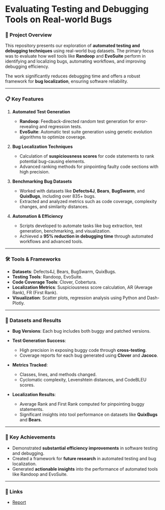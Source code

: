 # Evaluating Testing and Debugging Tools on Real-world Bugs

### 🚀 Project Overview

This repository presents our exploration of **automated testing and debugging techniques** using real-world bug datasets. The primary focus was to evaluate how well tools like **Randoop** and **EvoSuite** perform in identifying and localizing bugs, automating workflows, and improving debugging efficiency.  

The work significantly reduces debugging time and offers a robust framework for **bug localization**, ensuring software reliability. 

---

### 📋 Key Features

1. **Automated Test Generation**  
   - **Randoop**: Feedback-directed random test generation for error-revealing and regression tests.  
   - **EvoSuite**: Automatic test suite generation using genetic evolution algorithms to optimize coverage.

2. **Bug Localization Techniques**  
   - Calculation of **suspiciousness scores** for code statements to rank potential bug-causing elements.  
   - Advanced ranking methods for pinpointing faulty code sections with high precision.

3. **Benchmarking Bug Datasets**  
   - Worked with datasets like **Defects4J**, **Bears**, **BugSwarm**, and **QuixBugs**, including over 835+ bugs.
   - Extracted and analyzed metrics such as code coverage, complexity changes, and similarity distances.

4. **Automation & Efficiency**  
   - Scripts developed to automate tasks like bug extraction, test generation, benchmarking, and visualization.
   - Achieved a **95% reduction in debugging time** through automated workflows and advanced tools.

---

### 🛠️ Tools & Frameworks

- **Datasets**: Defects4J, Bears, BugSwarm, QuixBugs.  
- **Testing Tools**: Randoop, EvoSuite.  
- **Code Coverage Tools**: Clover, Cobertura.  
- **Localization Metrics**: Suspiciousness score calculation, AR (Average Rank), FR (First Rank).  
- **Visualization**: Scatter plots, regression analysis using Python and Dash-Plotly.

---

### 📂 Datasets and Results

- **Bug Versions**: Each bug includes both buggy and patched versions.  
- **Test Generation Success**:
  - High precision in exposing buggy code through **cross-testing**.  
  - Coverage reports for each bug generated using **Clover** and **Jacoco**.

- **Metrics Tracked**:  
  - Classes, lines, and methods changed.  
  - Cyclomatic complexity, Levenshtein distances, and CodeBLEU scores.  

- **Localization Results**:  
  - Average Rank and First Rank computed for pinpointing buggy statements.  
  - Significant insights into tool performance on datasets like **QuixBugs** and **Bears**.

---

### 🔑 Key Achievements

- Demonstrated **substantial efficiency improvements** in software testing and debugging.  
- Created a framework for **future research** in automated testing and bug localization.  
- Generated **actionable insights** into the performance of automated tools like Randoop and EvoSuite.

---


### 📎 Links

- [Report]([https://www.overleaf.com/1889112563sctsshxzcnwy#4f0263](https://drive.google.com/file/d/1rjaWIFTPgTwsIduqUMYGL7V2DrWls0m8/view))  
